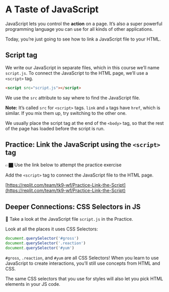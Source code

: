 # A Taste of JavaScript

JavaScript lets you control the **action** on a page. It’s also a super powerful programming language you can use for all kinds of other applications.

Today, you’re just going to see how to link a JavaScript file to your HTML.

## Script tag

We write our JavaScript in separate files, which in this course we’ll name `script.js`. To connect the JavaScript to the HTML page, we’ll use a `<script>` tag.

```html
<script src="script.js"></script>
```

We use the `src` attribute to say where to find the JavaScript file.

**Note:** It’s called `src` for `<script>` tags. `link` and `a` tags have `href`, which is similar. If you mix them up, try switching to the other one.

We usually place the script tag at the end of the `<body>` tag, so that the rest of the page has loaded before the script is run.

## Practice: Link the JavaScript using the `<script>` tag

👉🏿 Use the link below to attempt the practice exercise

Add the `<script>` tag to connect the JavaScript file to the HTML page.

[https://replit.com/team/tk9-wf/Practice-Link-the-Script](https://replit.com/team/tk9-wf/Practice-Link-the-Script)

## Deeper Connections: CSS Selectors in JS

<aside>

👀 Take a look at the JavaScript file `script.js` in the Practice.

</aside>

Look at all the places it uses CSS Selectors:

```js
document.querySelector('#gross')
document.querySelector('.reaction')
document.querySelector('#yum')
```

`#gross`, `.reaction`, and `#yum` are all CSS Selectors! When you learn to use JavaScript to create interactions, you’ll still use concepts from HTML and CSS.

The same CSS selectors that you use for styles will also let you pick HTML elements in your JS code.
